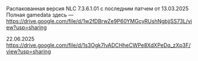 Распакованная версия NLC 7.3.6.1.01 с последним патчем от 13.03.2025
Полная gamedata здесь — https://drive.google.com/file/d/1w2fDBrwZe9P60YMGcyRUshNgbjjSS73L/view?usp=sharing


22.06.2025
https://drive.google.com/file/d/1s3Ogk7IvADCHheCWPe8XdXPeDq_zXp3F/view?usp=sharing
